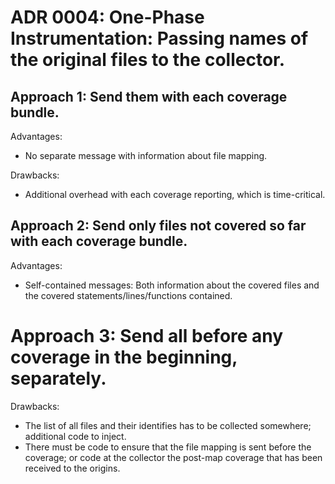 # ADR 0004: One-Phase Instrumentation: Passing names of the original files to the collector.

## Approach 1: Send them with each coverage bundle.

Advantages:
- No separate message with information about file mapping.

Drawbacks: 
- Additional overhead with each coverage reporting, which is time-critical.

## Approach 2: Send only files not covered so far with each coverage bundle.

Advantages:
- Self-contained messages: Both information about the covered files and the 
  covered statements/lines/functions contained.

# Approach 3: Send all before any coverage in the beginning, separately.

Drawbacks: 
- The list of all files and their identifies has to be collected somewhere; additional code to inject.
- There must be code to ensure that the file mapping is sent before the coverage; or code 
  at the collector the post-map coverage that has been received to the origins.


